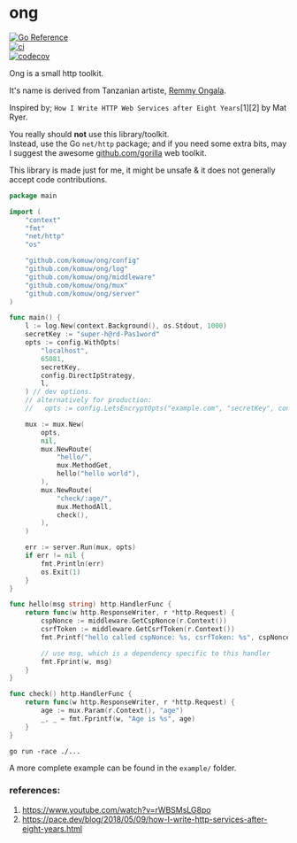 # ong

[![Go Reference](https://pkg.go.dev/badge/github.com/komuw/ong.svg)](https://pkg.go.dev/github.com/komuw/ong)     
[![ci](https://github.com/komuw/ong/actions/workflows/ci.yml/badge.svg)](https://github.com/komuw/ong/actions)     
[![codecov](https://codecov.io/gh/komuw/ong/branch/main/graph/badge.svg?token=KMX47WCNK0)](https://codecov.io/gh/komuw/ong)     


Ong is a small http toolkit. 

It's name is derived from Tanzanian artiste, [Remmy Ongala](https://en.wikipedia.org/wiki/Remmy_Ongala).


Inspired by; `How I Write HTTP Web Services after Eight Years`[1][2] by Mat Ryer.    


You really should **not** use this library/toolkit.    
Instead, use the Go `net/http` package; and if you need some extra bits, may I suggest the awesome [github.com/gorilla](https://github.com/gorilla) web toolkit.    


This library is made just for me, it might be unsafe & it does not generally accept code contributions.       


```go
package main

import (
	"context"
	"fmt"
	"net/http"
	"os"

	"github.com/komuw/ong/config"
	"github.com/komuw/ong/log"
	"github.com/komuw/ong/middleware"
	"github.com/komuw/ong/mux"
	"github.com/komuw/ong/server"
)

func main() {
	l := log.New(context.Background(), os.Stdout, 1000)
	secretKey := "super-h@rd-Pas1word"
	opts := config.WithOpts(
		"localhost",
		65081,
		secretKey,
		config.DirectIpStrategy,
		l,
	) // dev options.
	// alternatively for production:
	//   opts := config.LetsEncryptOpts("example.com", "secretKey", config.DirectIpStrategy, l, "hey@example.com")

	mux := mux.New(
		opts,
		nil,
		mux.NewRoute(
			"hello/",
			mux.MethodGet,
			hello("hello world"),
		),
		mux.NewRoute(
			"check/:age/",
			mux.MethodAll,
			check(),
		),
	)

	err := server.Run(mux, opts)
	if err != nil {
		fmt.Println(err)
		os.Exit(1)
	}
}

func hello(msg string) http.HandlerFunc {
	return func(w http.ResponseWriter, r *http.Request) {
		cspNonce := middleware.GetCspNonce(r.Context())
		csrfToken := middleware.GetCsrfToken(r.Context())
		fmt.Printf("hello called cspNonce: %s, csrfToken: %s", cspNonce, csrfToken)

		// use msg, which is a dependency specific to this handler
		fmt.Fprint(w, msg)
	}
}

func check() http.HandlerFunc {
	return func(w http.ResponseWriter, r *http.Request) {
		age := mux.Param(r.Context(), "age")
		_, _ = fmt.Fprintf(w, "Age is %s", age)
	}
}
```

`go run -race ./...`       

A more complete example can be found in the `example/` folder.      



### references:
1. https://www.youtube.com/watch?v=rWBSMsLG8po     
2. https://pace.dev/blog/2018/05/09/how-I-write-http-services-after-eight-years.html     
